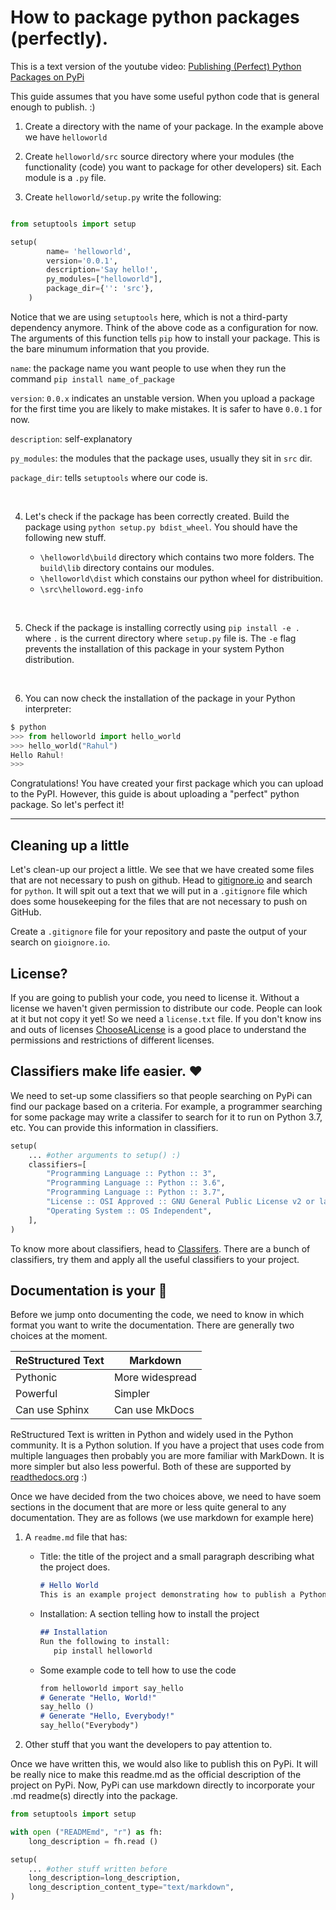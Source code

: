 # How to package python packages (perfectly).
This is a text version of the youtube video: [Publishing (Perfect) Python Packages on PyPi](https://www.youtube.com/watch?v=GIF3LaRqgXo)

This guide assumes that you have some useful python code that is general enough to publish. :)

1. Create a directory with the name of your package. In the example above we have `helloworld`

2. Create `helloworld/src` source directory where your modules (the functionality (code) you want to package for other developers) sit. Each module is a `.py` file.

3. Create `helloworld/setup.py` write the following:
```python

from setuptools import setup

setup(
        name= 'helloworld', 
        version='0.0.1', 
        description='Say hello!', 
        py_modules=["helloworld"],
        package_dir={'': 'src'},
    ) 

```
Notice that we are using `setuptools` here, which is not a third-party dependency anymore. Think of the above code as a configuration for now. The arguments of this function tells `pip` how to install your package. This is the bare minumum information that you provide.

`name`: the package name you want people to use when they run the command `pip install name_of_package`

`version`: `0.0.x` indicates an unstable version. When you upload a package for the first time you are likely to make mistakes. It is safer to have `0.0.1` for now.

`description`: self-explanatory

`py_modules`: the modules that the package uses, usually they sit in `src` dir.

`package_dir`: tells `setuptools` where our code is.

<br>

4. Let's check if the package has been correctly created. Build the package using `python setup.py bdist_wheel`. You should have the following new stuff.

    - `\helloworld\build` directory which contains two more folders. The `build\lib` directory contains our modules.
    - `\helloworld\dist` which constains our python wheel for distribuition.
    - `\src\helloword.egg-info`

<br>

5. Check if the package is installing correctly using `pip install -e .` where `.` is the current directory where `setup.py` file is. The `-e` flag prevents the installation of this package in your system Python distribution.

<br>

6. You can now check the installation of the package in your Python interpreter:

```python
$ python
>>> from helloworld import hello_world
>>> hello_world("Rahul")
Hello Rahul!
>>> 
```

Congratulations! You have created your first package which you can upload to the PyPI. However, this guide is about uploading a "perfect" python package. So let's perfect it!

<hr>

## Cleaning up a little
Let's clean-up our project a little. We see that we have created some files that are not necessary to push on github. Head to [gitignore.io](https://www.gitignore.io) and search for `python`. It will spit out a text that we will put in a `.gitignore` file which does some housekeeping for the files that are not necessary to push on GitHub.

Create a `.gitignore` file for your repository and paste the output of your search on `gioignore.io`.

## License?
If you are going to publish your code, you need to license it. Without a license we haven't given permission to distribute our code. People can look at it but not copy it yet! So we need a `license.txt` file. If you don't know ins and outs of licenses [ChooseALicense](https://choosealicense.com) is a good place to understand the permissions and restrictions of different licenses.

## Classifiers make life easier. :heart:
We need to set-up some classifiers so that people searching on PyPi can find our package based on a criteria. For example, a programmer searching for some package may write a classifer to search for it to run on Python 3.7, etc. You can provide this information in classifiers.

```python
setup( 
    ... #other arguments to setup() :)
    classifiers=[
        "Programming Language :: Python :: 3",
        "Programming Language :: Python :: 3.6",
        "Programming Language :: Python :: 3.7",
        "License :: OSI Approved :: GNU General Public License v2 or later (GPLV2+)!",
        "Operating System :: OS Independent",
    ],
)
```
To know more about classifiers, head to [Classifers](https://pypi.org/classifiers). There are a bunch of classifiers, try them and apply all the useful classifiers to your project.

## Documentation is your :massage:
Before we jump onto documenting the code, we need to know in which format you want to write the documentation. There are generally two choices at the moment.


|  ReStructured Text | Markdown         |
|--------------------|------------------|
| Pythonic           | More widespread  |
|  Powerful          | Simpler          |
|  Can use Sphinx    | Can use MkDocs   |

ReStructured Text is written in Python and widely used in the Python community. It is a Python solution. If you have a project that uses code from multiple languages then probably you are more familiar with MarkDown. It is more simpler but also less powerful. Both of these are supported by [readthedocs.org](https://readthedocs.org) :)

Once we have decided from the two choices above, we need to have soem sections in the document that are more or less quite general to any documentation. They are as follows (we use markdown for example here)

1. A `readme.md` file that has:
    - Title: the title of the project and a small paragraph describing what the project does. 

        ```markdown
        # Hello World
        This is an example project demonstrating how to publish a Python module to PyPi.
        ```
    - Installation: A section telling how to install the project
        ```markdown
        ## Installation
        Run the following to install:
           pip install helloworld
    
    - Some example code to tell how to use the code

        ```markdown
        from helloworld import say_hello
        # Generate "Hello, World!"
        say_hello ()
        # Generate "Hello, Everybody!"
        say_hello("Everybody")
        ```
2. Other stuff that you want the developers to pay attention to.

Once we have written this, we would also like to publish this on PyPi. It will be really nice to make this readme.md as the official description of the project on PyPi. Now, PyPi can use markdown directly to incorporate your .md readme(s) directly into the package.

```python
from setuptools import setup

with open ("READMEmd", "r") as fh:
    long_description = fh.read ()

setup(
    ... #other stuff written before
    long_description=long_description,
    long_description_content_type="text/markdown",
)
```
        
        
